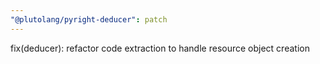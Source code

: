```yaml
---
"@plutolang/pyright-deducer": patch
---
```


fix(deducer): refactor code extraction to handle resource object creation
